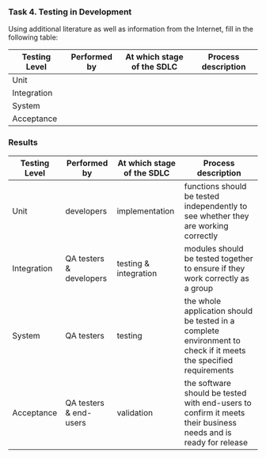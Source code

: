 ### Task 4. Testing in Development

Using additional literature as well as information from the Internet, fill in the following table:

| Testing Level | Performed by | At which stage of the SDLC | Process description |
| - | - | - | - |
| Unit | | | |
| Integration | | | |
| System | | | |
| Acceptance | | | |

### Results

| Testing Level | Performed by | At which stage of the SDLC | Process description |
| - | - | - | - |
| Unit | developers | implementation | functions should be tested independently to see whether they are working correctly |
| Integration | QA testers & developers| testing & integration | modules should be tested together to ensure if they work correctly as a group |
| System | QA testers | testing | the whole application should be tested in a complete environment to check if it meets the specified requirements |
| Acceptance | QA testers & end-users| validation | the software should be tested with end-users to confirm it meets their business needs and is ready for release |


